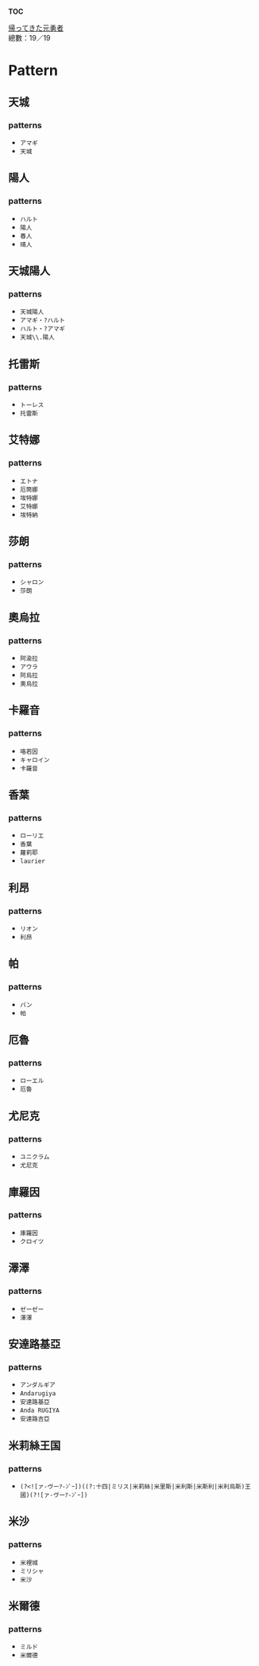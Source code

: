 __TOC__

[帰ってきた元勇者](https://github.com/bluelovers/node-novel/blob/master/lib/locales/%E5%B8%B0%E3%81%A3%E3%81%A6%E3%81%8D%E3%81%9F%E5%85%83%E5%8B%87%E8%80%85.ts)  
總數：19／19

# Pattern

## 天城

### patterns

- `アマギ`
- `天城`

## 陽人

### patterns

- `ハルト`
- `陽人`
- `春人`
- `晴人`

## 天城陽人

### patterns

- `天城陽人`
- `アマギ・?ハルト`
- `ハルト・?アマギ`
- `天城\\.陽人`

## 托雷斯

### patterns

- `トーレス`
- `托雷斯`

## 艾特娜

### patterns

- `エトナ`
- `厄筒娜`
- `埃特娜`
- `艾特娜`
- `埃特納`

## 莎朗

### patterns

- `シャロン`
- `莎朗`

## 奧烏拉

### patterns

- `阿渝拉`
- `アウラ`
- `阿烏拉`
- `奧烏拉`

## 卡羅音

### patterns

- `咯若因`
- `キャロイン`
- `卡羅音`

## 香葉

### patterns

- `ローリエ`
- `香葉`
- `蘿莉耶`
- `laurier`

## 利昂

### patterns

- `リオン`
- `利昂`

## 帕

### patterns

- `バン`
- `帕`

## 厄魯

### patterns

- `ローエル`
- `厄魯`

## 尤尼克

### patterns

- `ユニクラム`
- `尤尼克`

## 庫羅因

### patterns

- `庫羅因`
- `クロイツ`

## 澤澤

### patterns

- `ゼーゼー`
- `澤澤`

## 安達路基亞

### patterns

- `アンダルギア`
- `Andarugiya`
- `安達路基亞`
- `Anda RUGIYA`
- `安達路吉亞`

## 米莉絲王国

### patterns

- `(?<![ァ-ヴーｱ-ﾝﾞｰ])((?:十四|ミリス|米莉絲|米里斯|米利斯|米斯利|米利烏斯)王國)(?![ァ-ヴーｱ-ﾝﾞｰ])`

## 米沙

### patterns

- `米裡城`
- `ミリシャ`
- `米沙`

## 米爾德

### patterns

- `ミルド`
- `米爾德`



